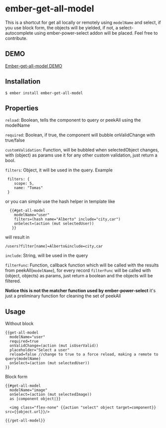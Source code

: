 # ember-get-all-model


This is a shortcut for get all locally or remotely using `modelName` and select, if you use block form, the objects will be yielded, if not, a select-autocomplete using ember-power-select addon will be placed. Feel free to contribute.


## DEMO
[Ember-get-all-model DEMO](http://albertocantug.com/ember-get-all-model/)

## Installation

    $ ember install ember-get-all-model

## Properties

  `reload`: Boolean, tells the component to query or peekAll using the modelName
  
  `required`: Boolean, if true, the component will bubble onValidChange with true/false
  
  `customValidation`: Function, will be bubbled when selectedObject changes, with (object) as params use it for any other custom validation, just return a bool.

  `filters`: Object, it will be used in the query. Example

     filters: {
        scope: 5,
        name: "Tomas"
     }
   
   or you can simple use the hash helper in template like
      
      {{#get-all-model
        modelName="user"
        filters=(hash name="Alberto" include="city,car")
        onSelect=(action (mut selectedUser))
       }}
  
  will result in 
    
    /users?filter[name]=Alberto&include=city,car
  
  `include`: String, will be used in the query

  `filterFunc`: Function, callback function which will be called with the results from peekAll(`modelName`), for every record `filterFunc` will be called with (object, objects) as params, just return a boolean and the objects will be filtered. 
  
  **Notice this is not the matcher function used by ember-power-select** it's just a preliminary function for cleaning the set of peekAll


## Usage

Without block

    {{get-all-model
      modelName="user"
      required=true 
      onValidChange=(action (mut isUserValid))
      placeholder="Select a user"
      reload=false //change to true to a force reload, making a remote to query(modelName)
      onSelect=(action (mut selectedUser))
    }}

Block form

    {{#get-all-model
      modelName="image"
      onSelect=(action (mut selectedImage))
      as |component object|}}

      <img class="flex-none" {{action "select" object target=component}} src={{object.url}}/>

    {{/get-all-model}}
